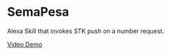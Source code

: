 # SemaPesa
Alexa Skill that invokes STK push on a number request.

[Video Demo](https://www.youtube.com/watch?v=rcfp6XFvahg)

